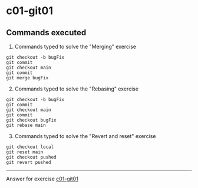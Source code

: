# c01-git01

## Commands executed

1. Commands typed to solve the "Merging" exercise
```
git checkout -b bugFix
git commit
git checkout main
git commit 
git merge bugFix
```

2. Commands typed to solve the "Rebasing" exercise
```
git checkout -b bugFix
git commit 
git checkout main 
git commit 
git checkout bugFix
git rebase main 
```

3. Commands typed to solve the "Revert and reset" exercise
```
git checkout local
git reset main 
git checkout pushed
git revert pushed
```

***
Answer for exercise [c01-git01](https://github.com/devopsacademyau/academy/blob/c54d252bda58575e9dc9f92718237bed58aae772/classes/01class/exercises/c01-git01/README.md)